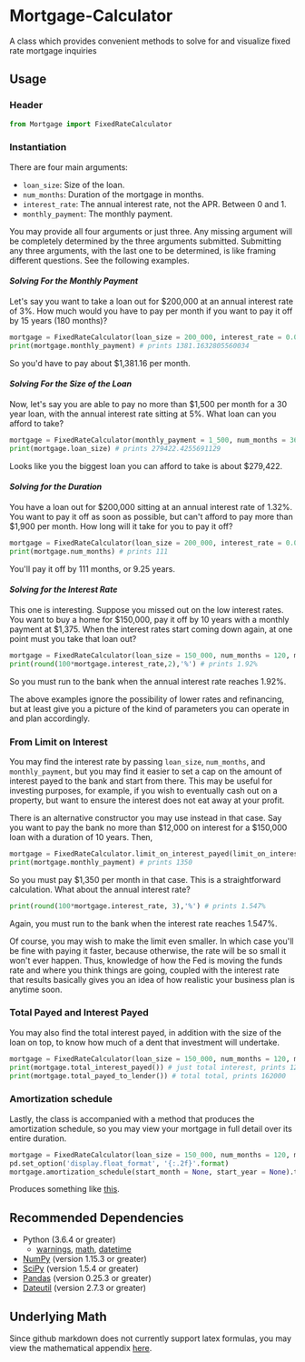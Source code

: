 # Mortgage-Calculator
A class which provides convenient methods to solve for and visualize fixed rate mortgage inquiries

## Usage
### Header
``` python
from Mortgage import FixedRateCalculator
```

### Instantiation
There are four main arguments: 
- ``loan_size``: Size of the loan.
- ``num_months``: Duration of the mortgage in months.
- ``interest_rate``: The annual interest rate, not the APR. Between 0 and 1.
- ``monthly_payment``: The monthly payment.


You may provide all four arguments or just three. Any missing argument will be completely determined by the three arguments submitted. Submitting any three arguments, with the last one to be determined, is like framing different questions. See the following examples.

#### *Solving For the Monthly Payment*
Let's say you want to take a loan out for $200,000 at an annual interest rate of 3%. How much would you have to pay per month if you want to pay it off by 15 years (180 months)?
```python
mortgage = FixedRateCalculator(loan_size = 200_000, interest_rate = 0.03, num_months = 180)
print(mortgage.monthly_payment) # prints 1381.1632805560034
```
So you'd have to pay about $1,381.16 per month.

#### *Solving For the Size of the Loan*
Now, let's say you are able to pay no more than $1,500 per month for a 30 year loan, with the annual interest rate sitting at 5%. What loan can you afford to take?
```python
mortgage = FixedRateCalculator(monthly_payment = 1_500, num_months = 360, interest_rate = 0.05)
print(mortgage.loan_size) # prints 279422.4255691129
```
Looks like you the biggest loan you can afford to take is about $279,422. 

#### *Solving for the Duration*
You have a loan out for $200,000 sitting at an annual interest rate of 1.32%. You want to pay it off as soon as possible, but can't afford to pay more than $1,900 per month. How long will it take for you to pay it off?
```python
mortgage = FixedRateCalculator(loan_size = 200_000, interest_rate = 0.0132, monthly_payment = 1_900)
print(mortgage.num_months) # prints 111
```
You'll pay it off by 111 months, or 9.25 years. 

#### *Solving for the Interest Rate*
This one is interesting. Suppose you missed out on the low interest rates. You want to buy a home for $150,000, pay it off by 10 years with a monthly payment at $1,375. When the interest rates start coming down again, at one point must you take that loan out?
```python
mortgage = FixedRateCalculator(loan_size = 150_000, num_months = 120, monthly_payment = 1_375)
print(round(100*mortgage.interest_rate,2),'%') # prints 1.92%
```
So you must run to the bank when the annual interest rate reaches 1.92%. 

The above examples ignore the possibility of lower rates and refinancing, but at least give you a picture of the kind of parameters you can operate in and plan accordingly.

### From Limit on Interest
You may find the interest rate by passing ``loan_size``, ``num_months``, and ``monthly_payment``, but you may find it easier to set a cap on the amount of interest payed to the bank and start from there. This may be useful for investing purposes, for example, if you wish to eventually cash out on a property, but want to ensure the interest does not eat away at your profit.

There is an alternative constructor you may use instead in that case. Say you want to pay the bank no more than $12,000 on interest for a $150,000 loan with a duration of 10 years. Then, 
```python
mortgage = FixedRateCalculator.limit_on_interest_payed(limit_on_interest = 12_000, loan_size = 150_000, num_months = 120, verbose = False)
print(mortgage.monthly_payment) # prints 1350
```
So you must pay $1,350 per month in that case. This is a straightforward calculation. What about the annual interest rate?
```python
print(round(100*mortgage.interest_rate, 3),'%') # prints 1.547%
```
Again, you must run to the bank when the interest rate reaches 1.547%. 

Of course, you may wish to make the limit even smaller. In which case you'll be fine with paying it faster, because otherwise, the rate will be so small it won't ever happen. Thus, knowledge of how the Fed is moving the funds rate and where you think things are going, coupled with the interest rate that results basically gives you an idea of how realistic your business plan is anytime soon. 

### Total Payed and Interest Payed
You may also find the total interest payed, in addition with the size of the loan on top, to know how much of a dent that investment will undertake.
```python
mortgage = FixedRateCalculator(loan_size = 150_000, num_months = 120, monthly_payment = 1350)
print(mortgage.total_interest_payed()) # just total interest, prints 12000
print(mortgage.total_payed_to_lender()) # total total, prints 162000
```

### Amortization schedule
Lastly, the class is accompanied with a method that produces the amortization schedule, so you may view your mortgage in full detail over its entire duration.
```python
mortgage = FixedRateCalculator(loan_size = 150_000, num_months = 120, monthly_payment = 1350)
pd.set_option('display.float_format', '{:.2f}'.format)
mortgage.amortization_schedule(start_month = None, start_year = None).to_html(buf = r"YOURPATH/YOURFILE.html")
```
Produces something like [this](http://htmlpreview.github.io/?https://github.com/MatthewK100000/Mortgage-Calculator/blob/main/Images/amortization%20schedule.html).

## Recommended Dependencies
- Python (3.6.4 or greater)
  - [warnings](https://docs.python.org/3.6/library/warnings.html), [math](https://docs.python.org/3.6/library/math.html), [datetime](https://docs.python.org/3.6/library/datetime.html?highlight=datetime#module-datetime)
- [NumPy](https://numpy.org/) (version 1.15.3 or greater)
- [SciPy](https://scipy.org/) (version 1.5.4 or greater)
- [Pandas](https://pandas.pydata.org/) (version 0.25.3 or greater)
- [Dateutil](https://dateutil.readthedocs.io/en/stable/) (version 2.7.3 or greater)

## Underlying Math
Since github markdown does not currently support latex formulas, you may view the mathematical appendix [here](https://github.com/MatthewK100000/Mortgage-Calculator/blob/main/Math/mathematical%20background%20v1.0.pdf).
